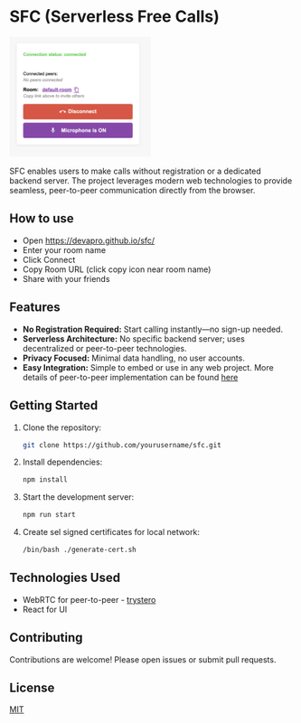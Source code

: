 # SFC (Serverless Free Calls)

<img src="https://github.com/devapro/sfc/raw/main/image.png" alt="SFC Screenshot" width="250" />

SFC enables users to make calls without registration or a dedicated backend server. The project leverages modern web technologies to provide seamless, peer-to-peer communication directly from the browser.

## How to use

- Open https://devapro.github.io/sfc/
- Enter your room name
- Click Connect
- Copy Room URL (click copy icon near room name)
- Share with your friends

## Features

- **No Registration Required:** Start calling instantly—no sign-up needed.
- **Serverless Architecture:** No specific backend server; uses decentralized or peer-to-peer technologies.
- **Privacy Focused:** Minimal data handling, no user accounts.
- **Easy Integration:** Simple to embed or use in any web project.
More details of peer-to-peer implementation can be found [here](https://github.com/dmotz/trystero)

## Getting Started

1. Clone the repository:
    ```bash
    git clone https://github.com/yourusername/sfc.git
    ```
2. Install dependencies:
    ```bash
    npm install
    ```
3. Start the development server:
    ```bash
    npm run start
    ```
4. Create sel signed certificates for local network:
    ```bash
    /bin/bash ./generate-cert.sh
    ```

## Technologies Used

- WebRTC for peer-to-peer - [trystero](https://github.com/dmotz/trystero)
- React for UI

## Contributing

Contributions are welcome! Please open issues or submit pull requests.

## License

[MIT](LICENSE)